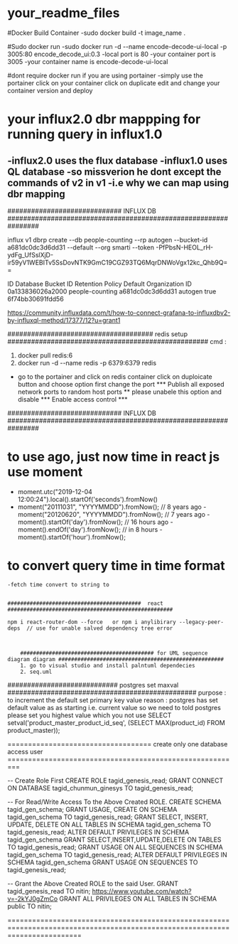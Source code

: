 # your_readme_files
#Docker Build Container
  -sudo docker build -t image_name .

#Sudo docker run 
  -sudo docker run -d --name encode-decode-ui-local -p 3005:80 encode_decode_ui:0.3 
  -local port is 80
  -your container port is 3005
  -your container name is encode-decode-ui-local
  
#dont require docker run if you are using portainer
  -simply use the portainer click on your container click on duplicate edit and change your container version and deploy
  
 
# your influx2.0 dbr mappping for running query in influx1.0
  -influx2.0 uses the flux database
  -influx1.0 uses QL database
  -so missverion he dont except the commands of v2 in v1
  -i.e why we can map using dbr mapping
  -

############################# INFLUX DB ################################################################

influx v1 dbrp create --db people-counting --rp autogen --bucket-id a681dc0dc3d6dd31 --default --org smarti --token -PfPbsN-HEOL_rH-ydFg_UfSslXjD-ir59yV1WEBITv5SsDovNTK9GmC19CGZ93TQ6MqrDNWoVgx12kc_Qhb9Q==



ID                      Database        Bucket ID               Retention Policy        Default Organization ID
0a133836026a2000        people-counting a681dc0dc3d6dd31        autogen                 true    6f74bb30691fdd56



https://community.influxdata.com/t/how-to-connect-grafana-to-influxdbv2-by-influxql-method/17377/12?u=grant1


##################################### redis setup   ###################################################
 cmd :
  1. docker pull redis:6
  2. docker run -d --name redis -p 6379:6379 redis
  
 - go to the portainer and click on redis container click on duploicate button and choose option first change the port 
 *** Publish all exposed network ports to random host ports ** please unabele this option and disable *** Enable access control  ***
 









############################# INFLUX DB ################################################################

# to use ago, just now time in react js use moment 
  - moment.utc("2019-12-04 12:00:24").local().startOf('seconds').fromNow()
  - moment("20111031", "YYYYMMDD").fromNow(); // 8 years ago
  -moment("20120620", "YYYYMMDD").fromNow(); // 7 years ago
  -moment().startOf('day').fromNow();        // 16 hours ago
  -moment().endOf('day').fromNow();          // in 8 hours
  -moment().startOf('hour').fromNow();  
  
  
  # to convert query time in time format  
    -fetch time convert to string to 
    
    
    ##########################################  react ####################################################
    
    npm i react-router-dom --force   or npm i anylibirary --legacy-peer-deps  // use for unable salved dependency tree error
    
    
    
        ########################################## for UML sequence diagram diagram ####################################################
        1. go to visual studio and install palntuml dependecies
        2. seq.uml
   
############################ postgres set maxval ################################################
purpose : to increment the default set primary key value 
reason : postgres has set default value as as starting i.e. current value so we need to told postgres please set you highest value which you not use
SELECT setval('product_master_product_id_seq',
    (SELECT MAX(product_id) FROM product_master));
    
    
=================================== create only one database access user =========================================================

-- Create Role First
CREATE ROLE tagid_genesis_read;
GRANT CONNECT ON DATABASE tagid_chunmun_ginesys TO tagid_genesis_read;

-- For Read/Write Access To the Above Created ROLE.
CREATE SCHEMA tagid_gen_schema;
GRANT USAGE, CREATE ON SCHEMA tagid_gen_schema TO tagid_genesis_read;
GRANT SELECT, INSERT, UPDATE, DELETE ON ALL TABLES IN SCHEMA tagid_gen_schema TO tagid_genesis_read;
ALTER DEFAULT PRIVILEGES IN SCHEMA tagid_gen_schema GRANT SELECT,INSERT,UPDATE,DELETE ON TABLES TO tagid_genesis_read;
GRANT USAGE ON ALL SEQUENCES IN SCHEMA tagid_gen_schema TO tagid_genesis_read;
ALTER DEFAULT PRIVILEGES IN SCHEMA tagid_gen_schema GRANT USAGE ON SEQUENCES TO tagid_genesis_read;


-- Grant the Above Created ROLE to the said User.
GRANT tagid_genesis_read TO nitin;
https://www.youtube.com/watch?v=-2kYJ0gZmCo
GRANT ALL PRIVILEGES ON ALL TABLES IN SCHEMA public TO nitin;

==============================================================================================================================
